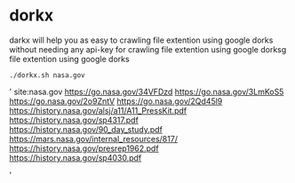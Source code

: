 # dorkx 

darkx will help you as easy to crawling file extention using google dorks without needing any api-key for crawling file extention using google dorksg file extention using google dorks 

<code>./dorkx.sh nasa.gov</code><br>

'
site:nasa.gov
https://go.nasa.gov/34VFDzd
https://go.nasa.gov/3LmKoS5
https://go.nasa.gov/2o9ZntV
https://go.nasa.gov/2Qd45l9
https://history.nasa.gov/alsj/a11/A11_PressKit.pdf
https://history.nasa.gov/sp4317.pdf
https://history.nasa.gov/90_day_study.pdf
https://mars.nasa.gov/internal_resources/817/
https://history.nasa.gov/presrep1962.pdf
https://history.nasa.gov/sp4030.pdf

'
